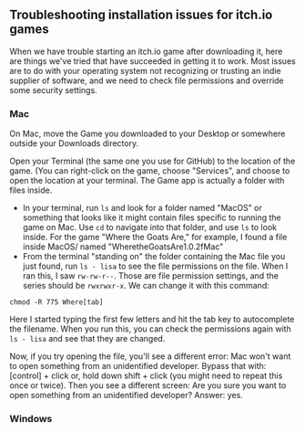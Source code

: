 ## Troubleshooting installation issues for itch.io games

When we have trouble starting an itch.io game after downloading it, here are things we've tried that have succeeded in getting it to work.
Most issues are to do with your operating system not recognizing or trusting an indie supplier of software, and we need to check file permissions and override some security settings.

### Mac 

On Mac, move the Game you downloaded to your Desktop or somewhere outside your Downloads directory.

Open your Terminal (the same one you use for GitHub) to the location of the game. (You can right-click on the game, choose "Services", and choose to open the location at your terminal. The Game app is actually a folder with files inside.
 
* In your terminal, run `ls` and look for a folder named "MacOS" or something that looks like it might contain files specific to running the game on Mac. Use `cd` to navigate into that folder, and use `ls` to look inside. For the game "Where the Goats Are," for example, I found a file inside MacOS/ named "WheretheGoatsAre1.0.2fMac" 
* From the terminal "standing on" the folder containing the Mac file you just found, run `ls - lisa` to see the file permissions on the file. When I ran this, I saw `rw-rw-r--`. Those are file permission settings, and the series should be `rwxrwxr-x`. We can change it with this command:
```
chmod -R 775 Where[tab]
```
Here I started typing the first few letters and hit the tab key to autocomplete the filename. When you run this, you can check the permissions again with `ls - lisa` and see that they are changed. 

Now, if you try opening the file, you'll see a different error: Mac won't want to open something from an unidentified developer. Bypass that with:
[control] + click 
or, hold down shift + click (you might need to repeat this once or twice).
Then you see a different screen: Are you sure you want to open something from an unidentified developer? Answer: yes. 


### Windows
